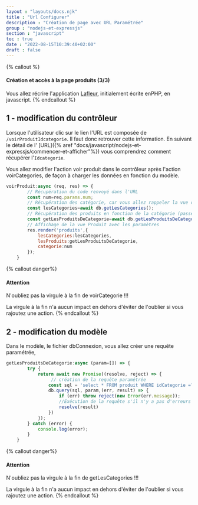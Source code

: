 ```yaml
---
layout : "layouts/docs.njk"
title : "Url Configurer"
description : "Création de page avec URL Paramétrée"
group : "nodejs-et-expressjs"
section : "javascript"
toc : true
date : "2022-08-15T10:39:40+02:00"
draft : false
---
```

{% callout %}
#### Création et accès à la page produits (3/3)
Vous allez récrire l'application [Lafleur](https://github.com/chchabin/Lafleur-2021-php-MVC), initialement écrite enPHP, en javascript.
{% endcallout %}
## 1 - modification du contrôleur
Lorsque l'utilisateur clic sur le lien l'URL est composée de `/voirProduitIdcategorie`. Il faut donc retrouver cette information. 
En suivant le détail de l'
[URL]({% aref "docs/javascript/nodejs-et-expressjs/commencer-et-afficher"%}) vous comprendrez comment récupérer l'`Idcategorie`.

Vous allez modifier l'action voir produit dans le contrôleur après l'action voirCategories, de façon à charger les données en fonction du modèle.
```javascript
voirProduit:async (req, res) => {
        // Récupération du code renvoyé dans l'URL
        const num=req.params.num;
        // Récupération des catégorie, car vous allez rappeler la vue categorie
        const lesCategories=await db.getLesCategories();
        // Récupération des produits en fonction de la catégorie (passée en paramètre dans l'URL)
        const getLesProduitsDeCategorie=await db.getLesProduitsDeCategorie(num);
        // Affichage de la vue Produit avec les paramètres
        res.render('produits',{
            lesCategories:lesCategories,
            lesProduits:getLesProduitsDeCategorie,
            categorie:num
        });
    }
```
{% callout danger%}
#### Attention
N'oubliez pas la virgule à la fin de voirCategorie !!!

La virgule à la fin n'a aucun impact en dehors d'éviter de l'oublier si vous rajoutez une action.
{% endcallout %}
## 2 - modification du modèle
Dans le modèle, le fichier dbConnexion, vous allez créer une requête paramétrée,
```javascript
getLesProduitsDeCategorie:async (param=[]) => {
        try {
            return await new Promise((resolve, reject) => {
                 // création de la requête paramétrée
                const sql = 'select * FROM produit WHERE idCategorie =?';
                db.query(sql, param,(err, result) => {
                    if (err) throw reject(new Error(err.message));
                    //Exécution de la requête s'il n'y a pas d'erreurs
                    resolve(result)
                })
            });
        } catch (error) {
            console.log(error);
        }
    }
``` 
{% callout danger%}
#### Attention
N'oubliez pas la virgule à la fin de getLesCategories !!!

La virgule à la fin n'a aucun impact en dehors d'éviter de l'oublier si vous rajoutez une action.
{% endcallout %}
